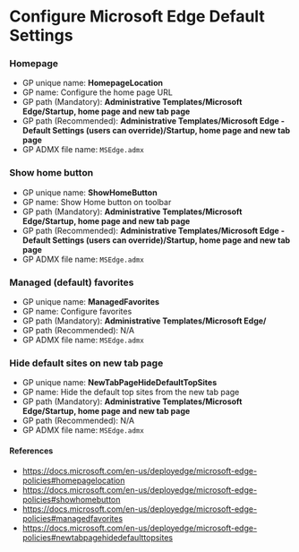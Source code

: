 # Configure Microsoft Edge Default Settings

### Homepage
- GP unique name: **HomepageLocation**
- GP name: Configure the home page URL
- GP path (Mandatory): **Administrative Templates/Microsoft Edge/Startup, home page and new tab page**
- GP path (Recommended): **Administrative Templates/Microsoft Edge - Default Settings (users can override)/Startup, home page and new tab page**
- GP ADMX file name: `MSEdge.admx`

### Show home button
- GP unique name: **ShowHomeButton**
- GP name: Show Home button on toolbar
- GP path (Mandatory): **Administrative Templates/Microsoft Edge/Startup, home page and new tab page**
- GP path (Recommended): **Administrative Templates/Microsoft Edge - Default Settings (users can override)/Startup, home page and new tab page**
- GP ADMX file name: `MSEdge.admx`

### Managed (default) favorites
- GP unique name: **ManagedFavorites**
- GP name: Configure favorites
- GP path (Mandatory): **Administrative Templates/Microsoft Edge/**
- GP path (Recommended): N/A
- GP ADMX file name: `MSEdge.admx`

### Hide default sites on new tab page
- GP unique name: **NewTabPageHideDefaultTopSites**
- GP name: Hide the default top sites from the new tab page
- GP path (Mandatory): **Administrative Templates/Microsoft Edge/Startup, home page and new tab page**
- GP path (Recommended): N/A
- GP ADMX file name: `MSEdge.admx`

#### References
- https://docs.microsoft.com/en-us/deployedge/microsoft-edge-policies#homepagelocation
- https://docs.microsoft.com/en-us/deployedge/microsoft-edge-policies#showhomebutton
- https://docs.microsoft.com/en-us/deployedge/microsoft-edge-policies#managedfavorites
- https://docs.microsoft.com/en-us/deployedge/microsoft-edge-policies#newtabpagehidedefaulttopsites
